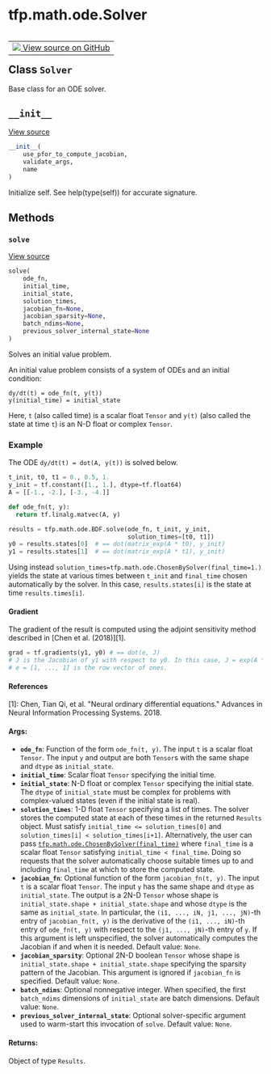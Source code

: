 <div itemscope itemtype="http://developers.google.com/ReferenceObject">
<meta itemprop="name" content="tfp.math.ode.Solver" />
<meta itemprop="path" content="Stable" />
<meta itemprop="property" content="__init__"/>
<meta itemprop="property" content="solve"/>
</div>

# tfp.math.ode.Solver


<table class="tfo-notebook-buttons tfo-api" align="left">

<td>
  <a target="_blank" href="https://github.com/tensorflow/probability/blob/master/tensorflow_probability/python/math/ode/base.py">
    <img src="https://www.tensorflow.org/images/GitHub-Mark-32px.png" />
    View source on GitHub
  </a>
</td></table>



## Class `Solver`

Base class for an ODE solver.



<!-- Placeholder for "Used in" -->


<h2 id="__init__"><code>__init__</code></h2>

<a target="_blank" href="https://github.com/tensorflow/probability/blob/master/tensorflow_probability/python/math/ode/base.py">View source</a>

``` python
__init__(
    use_pfor_to_compute_jacobian,
    validate_args,
    name
)
```

Initialize self.  See help(type(self)) for accurate signature.




## Methods

<h3 id="solve"><code>solve</code></h3>

<a target="_blank" href="https://github.com/tensorflow/probability/blob/master/tensorflow_probability/python/math/ode/base.py">View source</a>

``` python
solve(
    ode_fn,
    initial_time,
    initial_state,
    solution_times,
    jacobian_fn=None,
    jacobian_sparsity=None,
    batch_ndims=None,
    previous_solver_internal_state=None
)
```

Solves an initial value problem.

An initial value problem consists of a system of ODEs and an initial
condition:

```none
dy/dt(t) = ode_fn(t, y(t))
y(initial_time) = initial_state
```

Here, `t` (also called time) is a scalar float `Tensor` and `y(t)` (also
called the state at time `t`) is an N-D float or complex `Tensor`.

### Example

The ODE `dy/dt(t) = dot(A, y(t))` is solved below.

```python
t_init, t0, t1 = 0., 0.5, 1.
y_init = tf.constant([1., 1.], dtype=tf.float64)
A = [[-1., -2.], [-3., -4.]]

def ode_fn(t, y):
  return tf.linalg.matvec(A, y)

results = tfp.math.ode.BDF.solve(ode_fn, t_init, y_init,
                                 solution_times=[t0, t1])
y0 = results.states[0]  # == dot(matrix_exp(A * t0), y_init)
y1 = results.states[1]  # == dot(matrix_exp(A * t1), y_init)
```

Using instead `solution_times=tfp.math.ode.ChosenBySolver(final_time=1.)`
yields the state at various times between `t_init` and `final_time` chosen
automatically by the solver. In this case, `results.states[i]` is the state
at time `results.times[i]`.

#### Gradient

The gradient of the result is computed using the adjoint sensitivity method
described in [Chen et al. (2018)][1].

```python
grad = tf.gradients(y1, y0) # == dot(e, J)
# J is the Jacobian of y1 with respect to y0. In this case, J = exp(A * t1).
# e = [1, ..., 1] is the row vector of ones.
```

#### References

[1]: Chen, Tian Qi, et al. "Neural ordinary differential equations."
     Advances in Neural Information Processing Systems. 2018.

#### Args:


* <b>`ode_fn`</b>: Function of the form `ode_fn(t, y)`. The input `t` is a scalar
  float `Tensor`. The input `y` and output are both `Tensor`s with the
  same shape and `dtype` as `initial_state`.
* <b>`initial_time`</b>: Scalar float `Tensor` specifying the initial time.
* <b>`initial_state`</b>: N-D float or complex `Tensor` specifying the initial state.
  The `dtype` of `initial_state` must be complex for problems with
  complex-valued states (even if the initial state is real).
* <b>`solution_times`</b>: 1-D float `Tensor` specifying a list of times. The solver
  stores the computed state at each of these times in the returned
  `Results` object. Must satisfy `initial_time <= solution_times[0]` and
  `solution_times[i] < solution_times[i+1]`. Alternatively, the user can
  pass <a href="../../../tfp/math/ode/ChosenBySolver.md"><code>tfp.math.ode.ChosenBySolver(final_time)</code></a> where `final_time` is a
  scalar float `Tensor` satisfying `initial_time < final_time`. Doing so
  requests that the solver automatically choose suitable times up to and
  including `final_time` at which to store the computed state.
* <b>`jacobian_fn`</b>: Optional function of the form `jacobian_fn(t, y)`. The input
  `t` is a scalar float `Tensor`. The input `y` has the same shape and
  `dtype` as `initial_state`. The output is a 2N-D `Tensor` whose shape is
  `initial_state.shape + initial_state.shape` and whose `dtype` is the
  same as `initial_state`. In particular, the `(i1, ..., iN, j1, ...,
  jN)`-th entry of `jacobian_fn(t, y)` is the derivative of the `(i1, ...,
  iN)`-th entry of `ode_fn(t, y)` with respect to the `(j1, ..., jN)`-th
  entry of `y`. If this argument is left unspecified, the solver
  automatically computes the Jacobian if and when it is needed.
  Default value: `None`.
* <b>`jacobian_sparsity`</b>: Optional 2N-D boolean `Tensor` whose shape is
  `initial_state.shape + initial_state.shape` specifying the sparsity
  pattern of the Jacobian. This argument is ignored if `jacobian_fn` is
  specified.
  Default value: `None`.
* <b>`batch_ndims`</b>: Optional nonnegative integer. When specified, the first
  `batch_ndims` dimensions of `initial_state` are batch dimensions.
  Default value: `None`.
* <b>`previous_solver_internal_state`</b>: Optional solver-specific argument used to
  warm-start this invocation of `solve`.
  Default value: `None`.


#### Returns:

Object of type `Results`.




